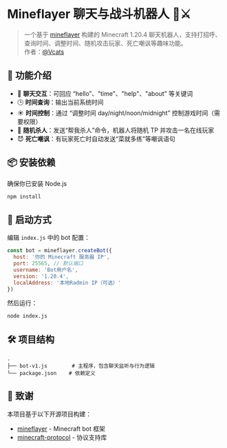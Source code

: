 # Mineflayer 聊天与战斗机器人 🤖⚔️

> 一个基于 [mineflayer](https://github.com/PrismarineJS/mineflayer) 构建的 Minecraft 1.20.4 聊天机器人，支持打招呼、查询时间、调整时间、随机攻击玩家、死亡嘲讽等趣味功能。  
> 作者：[@Vcats](https://github.com/your-github)

## 🌟 功能介绍

- 💬 **聊天交互**：可回应 “hello”、"time"、"help"、"about" 等关键词
- 🕒 **时间查询**：输出当前系统时间
- ☀️ **时间控制**：通过 “调整时间 day/night/noon/midnight” 控制游戏时间（需要权限）
- 🔪 **随机杀人**：发送“帮我杀人”命令，机器人将随机 TP 并攻击一名在线玩家
- 😈 **死亡嘲讽**：有玩家死亡时自动发送“菜就多练”等嘲讽语句

## 📦 安装依赖

确保你已安装 Node.js

```bash
npm install
````

## 🚀 启动方式

编辑 `index.js` 中的 bot 配置：

```js
const bot = mineflayer.createBot({
  host: '你的 Minecraft 服务器 IP',
  port: 25565, // 默认端口
  username: 'Bot用户名',
  version: '1.20.4',
  localAddress: '本地Radmin IP（可选）'
})
```

然后运行：

```bash
node index.js
```

## 🛠 项目结构

```
.
├── bot-v1.js        # 主程序，包含聊天监听与行为逻辑
└── package.json    # 依赖定义
```

## 🙏 致谢

本项目基于以下开源项目构建：

* [mineflayer](https://github.com/PrismarineJS/mineflayer) - Minecraft bot 框架
* [minecraft-protocol](https://github.com/PrismarineJS/node-minecraft-protocol) - 协议支持库



